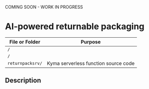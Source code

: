 COMING SOON - WORK IN PROGRESS
# AI-powered returnable packaging

File or Folder | Purpose
---------|----------
`/` | 
`/` | 
`returnpacksrv/` | Kyma serverless function source code

## Description
